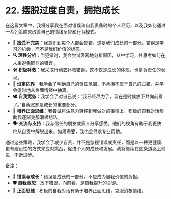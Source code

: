 # 22. 摆脱过度自责，拥抱成长

在这篇文章中，我将分享我在面对错误和自我责备时的个人经历，以及我如何通过一系列策略来改善自己的情绪反应和行为模式。

- **🧐 接受不完美**：我意识到每个人都会犯错，这是我们成长的一部分。错误是学习的机会，而不是我们价值的标签。
- **🔍 理性分析**：当犯错时，我会尝试客观地分析原因，从中学习，并思考如何在未来避免同样的错误。
- **🛠️ 积极补救**：我采取行动去补救错误，这不仅是成长的体现，也是负责任的表现。
- **🚧 设定边界**：我学会了明确自己的责任范围，不承担不属于自己的过错，并学会适时地从负面情绪中抽离。
- **🕊️ 自我宽恕**：我学会了对自己说：“我已经尽力了，现在是时候放下并向前看了。”自我宽恕是成长的重要部分。
- **🌟 培养正面思维**：我尝试将注意力转移到我做对的事情上，积极的自我对话帮助我逐渐克服消极想法。
- **🗣️ 交流与支持**：我与信任的朋友或家人分享感受，他们的视角有助于我更快地从自责中解脱出来。如果需要，我也会寻求专业帮助。

通过这些策略，我学会了减少自责，并不是忽视错误或责任，而是以一种更健康、更有建设性的方式来应对挑战，促进个人的成长和发展。我将继续在这条道路上前进，不断进步。

备注：
- **📝 错误与成长**：错误是成长的一部分，不应成为自我价值的负担。
- **🛡️ 自我宽恕**：放下错误，向前看，是自我提升的关键。
- **🌱 正面思维**：积极的自我对话有助于培养正面思维，克服消极情绪。
